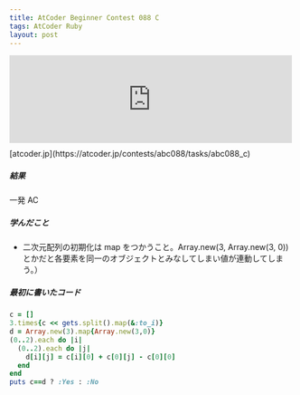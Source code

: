 ```yaml
---
title: AtCoder Beginner Contest 088 C
tags: AtCoder Ruby
layout: post
---
```


<iframe src="https://hatenablog-
parts.com/embed?url=https%3A%2F%2Fatcoder.jp%2Fcontests%2Fabc088%2Ftasks%2Fabc088_c"
title="C - Takahashi's Information" class="embed-card embed-webcard"
scrolling="no" frameborder="0" style="display: block; width: 100%; height:
155px; max-width: 500px; margin: 10px
0px;"></iframe>[atcoder.jp](https://atcoder.jp/contests/abc088/tasks/abc088_c)

##### 結果

一発 AC

##### 学んだこと

- 二次元配列の初期化は map をつかうこと。Array.new(3, Array.new(3, 0))とかだと各要素を同一のオブジェクトとみなしてしまい値が連動してしまう。）

##### 最初に書いたコード

```ruby
c = []
3.times{c << gets.split().map(&:to_i)}
d = Array.new(3).map{Array.new(3,0)}
(0..2).each do |i|
  (0..2).each do |j|
    d[i][j] = c[i][0] + c[0][j] - c[0][0]
  end
end
puts c==d ? :Yes : :No
```
